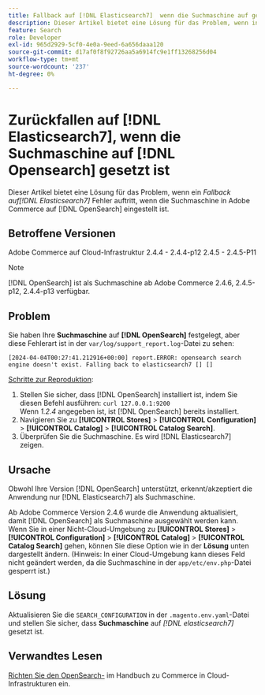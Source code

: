 ```yaml
---
title: Fallback auf [!DNL Elasticsearch7]  wenn die Suchmaschine auf gesetzt ist [!DNL Opensearch]
description: Dieser Artikel bietet eine Lösung für das Problem, wenn in Adobe Commerce ein * [!DNL Elasticsearch7]* error occurs when the search engine is set to [!DNL OpenSearch]  auf verwendet wird.
feature: Search
role: Developer
exl-id: 965d2929-5cf0-4e0a-9eed-6a656daaa120
source-git-commit: d17af0f8f92726aa5a6914fc9e1ff13268256d04
workflow-type: tm+mt
source-wordcount: '237'
ht-degree: 0%

---
```


# Zurückfallen auf [!DNL Elasticsearch7], wenn die Suchmaschine auf [!DNL Opensearch] gesetzt ist

Dieser Artikel bietet eine Lösung für das Problem, wenn ein *Fallback auf[!DNL Elasticsearch7]* Fehler auftritt, wenn die Suchmaschine in Adobe Commerce auf [!DNL OpenSearch] eingestellt ist.

## Betroffene Versionen

Adobe Commerce auf Cloud-Infrastruktur
2.4.4 - 2.4.4-p12
2.4.5 - 2.4.5-P11

>[!NOTE]
>
>[!DNL OpenSearch] ist als Suchmaschine ab Adobe Commerce 2.4.6, 2.4.5-p12, 2.4.4-p13 verfügbar.

## Problem

Sie haben Ihre **Suchmaschine** auf **[!DNL OpenSearch]** festgelegt, aber diese Fehlerart ist in der `var/log/support_report.log`-Datei zu sehen:

```[2024-04-04T00:27:41.212916+00:00] report.ERROR: opensearch search engine doesn't exist. Falling back to elasticsearch7 [] []```

<u>Schritte zur Reproduktion</u>:

1. Stellen Sie sicher, dass [!DNL OpenSearch] installiert ist, indem Sie diesen Befehl ausführen: `curl 127.0.0.1:9200`<br>
Wenn *1.2.4* angegeben ist, ist [!DNL OpenSearch] bereits installiert.
1. Navigieren Sie zu **[!UICONTROL Stores]** > **[!UICONTROL Configuration]** > **[!UICONTROL Catalog]** > **[!UICONTROL Catalog Search]**.
1. Überprüfen Sie die Suchmaschine. Es wird [!DNL Elasticsearch7] zeigen.

## Ursache

Obwohl Ihre Version [!DNL OpenSearch] unterstützt, erkennt/akzeptiert die Anwendung nur [!DNL Elasticsearch7] als Suchmaschine.

Ab Adobe Commerce Version 2.4.6 wurde die Anwendung aktualisiert, damit [!DNL OpenSearch] als Suchmaschine ausgewählt werden kann.
Wenn Sie in einer Nicht-Cloud-Umgebung zu **[!UICONTROL Stores]** > **[!UICONTROL Configuration]** > **[!UICONTROL Catalog]** > **[!UICONTROL Catalog Search]** gehen, können Sie diese Option wie in der **Lösung** unten dargestellt ändern.
(Hinweis: In einer Cloud-Umgebung kann dieses Feld nicht geändert werden, da die Suchmaschine in der `app/etc/env.php`-Datei gesperrt ist.)

## Lösung

Aktualisieren Sie die `SEARCH_CONFIGURATION` in der `.magento.env.yaml`-Datei und stellen Sie sicher, dass **Suchmaschine** auf *[!DNL elasticsearch7]* gesetzt ist.

## Verwandtes Lesen

[Richten Sie den OpenSearch-](https://experienceleague.adobe.com/docs/commerce-cloud-service/user-guide/configure/service/opensearch.html?lang=de) im Handbuch zu Commerce in Cloud-Infrastrukturen ein.
